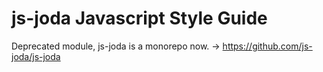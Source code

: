 # js-joda Javascript Style Guide

Deprecated module, js-joda is a monorepo now. -> https://github.com/js-joda/js-joda
